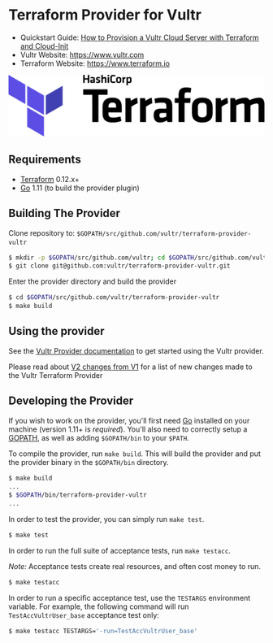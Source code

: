 Terraform Provider for Vultr
==================

- Quickstart Guide: [How to Provision a Vultr Cloud Server with Terraform and Cloud-Init](https://www.vultr.com/docs/provision-a-vultr-cloud-server-with-terraform-and-cloud-init/)
- Vultr Website: https://www.vultr.com
- Terraform Website: https://www.terraform.io

<img src="https://raw.githubusercontent.com/hashicorp/terraform-website/master/public/img/logo-hashicorp.svg" width="600px">

Requirements
------------

-   [Terraform](https://www.terraform.io/downloads.html) 0.12.x+
-   [Go](https://golang.org/doc/install) 1.11 (to build the provider plugin)

Building The Provider
---------------------

Clone repository to: `$GOPATH/src/github.com/vultr/terraform-provider-vultr`

```sh
$ mkdir -p $GOPATH/src/github.com/vultr; cd $GOPATH/src/github.com/vultr
$ git clone git@github.com:vultr/terraform-provider-vultr.git
```

Enter the provider directory and build the provider

```sh
$ cd $GOPATH/src/github.com/vultr/terraform-provider-vultr
$ make build
```

Using the provider
----------------------

See the [Vultr Provider documentation](website/docs/index.html.markdown) to get started using the Vultr provider.

Please read about [V2 changes from V1](example/V2Changes.md) for a list of new changes made to the Vultr Terraform Provider

Developing the Provider
---------------------------

If you wish to work on the provider, you'll first need [Go](http://www.golang.org) installed on your machine (version 1.11+ is *required*). You'll also need to correctly setup a [GOPATH](http://golang.org/doc/code.html#GOPATH), as well as adding `$GOPATH/bin` to your `$PATH`.

To compile the provider, run `make build`. This will build the provider and put the provider binary in the `$GOPATH/bin` directory.

```sh
$ make build
...
$ $GOPATH/bin/terraform-provider-vultr
...
```

In order to test the provider, you can simply run `make test`.

```sh
$ make test
```

In order to run the full suite of acceptance tests, run `make testacc`.

*Note:* Acceptance tests create real resources, and often cost money to run.

```sh
$ make testacc
```

In order to run a specific acceptance test, use the `TESTARGS` environment variable. For example, the following command will run `TestAccVultrUser_base` acceptance test only:

```sh
$ make testacc TESTARGS='-run=TestAccVultrUser_base'
```
